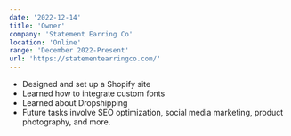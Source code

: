 ```yaml
---
date: '2022-12-14'
title: 'Owner'
company: 'Statement Earring Co'
location: 'Online'
range: 'December 2022-Present'
url: 'https://statementearringco.com/'
---
```


- Designed and set up a Shopify site
- Learned how to integrate custom fonts
- Learned about Dropshipping
- Future tasks involve SEO optimization, social media marketing, product photography, and more.

